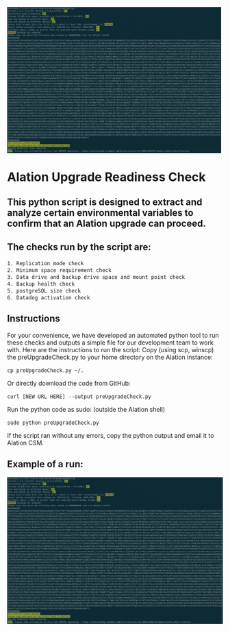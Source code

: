 
<img src="logo-alation.png" width="500"  align="center"/>

# Alation Upgrade Readiness Check

## This python script is designed to extract and analyze certain environmental variables to confirm that an Alation upgrade can proceed.

## The checks run by the script are:

    1. Replication mode check
    2. Minimum space requirement check
    3. Data drive and backup drive space and mount point check
    4. Backup health check
    5. postgreSQL size check
    6. Datadog activation check
    


## Instructions

For your convenience, we have developed an automated python tool to run these checks and outputs a simple file for our development team to work with. Here are the instructions to run the script:
Copy (using scp, winscp) the preUpgradeCheck.py to your home directory on the Alation instance:

    cp preUpgradeCheck.py ~/.
Or directly download the code from GitHub:

    curl [NEW URL HERE] --output preUpgradeCheck.py
Run the python code as sudo: (outside the Alation shell)

    sudo python preUpgradeCheck.py 
If the script ran without any errors, copy the python output and email it to Alation CSM.

## Example of a run:

<img src="example.png" width="1000"  align="center"/>




```python

```
